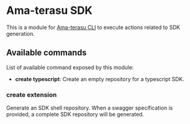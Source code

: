 # Ama-terasu SDK

This is a module for [Ama-terasu CLI](https://www.npmjs.com/package/@ama-terasu/cli) to execute actions related to SDK generation.

## Available commands

List of available command exposed by this module:

* **create typescript**: Create an empty repository for a typescript SDK.

### create extension

Generate an SDK shell repository.
When a swagger specification is provided, a complete SDK repository will be generated.

